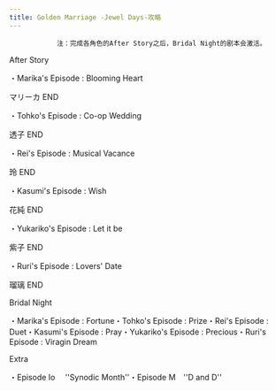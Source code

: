 ```yaml
---
title: Golden Marriage -Jewel Days-攻略
---
```


                注：完成各角色的After Story之后，Bridal Night的剧本会激活。

After Story

・Marika's Episode : Blooming Heart

マリーカ END

・Tohko's Episode : Co-op Wedding

透子 END

・Rei's Episode : Musical Vacance

玲 END

・Kasumi's Episode : Wish

花純 END

・Yukariko's Episode : Let it be

紫子 END

・Ruri's Episode : Lovers' Date

瑠璃 END

Bridal Night

・Marika's Episode : Fortune・Tohko's Episode : Prize・Rei's Episode : Duet・Kasumi's Episode : Pray・Yukariko's Episode : Precious・Ruri's Episode : Viragin Dream

Extra

・Episode Io 　''Synodic Month''・Episode M　''D and D''
              
